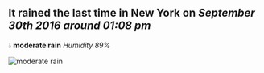 ## It rained the last time in New York on *September 30th 2016 around 01:08 pm*
💧  **moderate rain** *Humidity 89%*

![moderate rain](http://openweathermap.org/img/w/10d.png)
